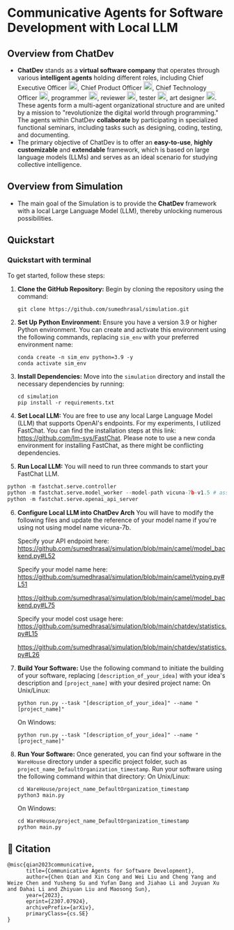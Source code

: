 # Communicative Agents for Software Development with Local LLM

## Overview from ChatDev
- **ChatDev** stands as a **virtual software company** that operates through various **intelligent agents** holding
  different roles, including Chief Executive Officer <img src='online_log/static/figures/ceo.png' height=20>, Chief Product Officer <img src='online_log/static/figures/cpo.png' height=20>, Chief Technology Officer <img src='online_log/static/figures/cto.png' height=20>, programmer <img src='online_log/static/figures/programmer.png' height=20>, reviewer <img src='online_log/static/figures/reviewer.png' height=20>, tester <img src='online_log/static/figures/tester.png' height=20>, art designer <img src='online_log/static/figures/designer.png' height=20>. These
  agents form a multi-agent organizational structure and are united by a mission to "revolutionize the digital world
  through programming." The agents within ChatDev **collaborate** by participating in specialized functional seminars,
  including tasks such as designing, coding, testing, and documenting.
- The primary objective of ChatDev is to offer an **easy-to-use**, **highly customizable** and **extendable** framework,
  which is based on large language models (LLMs) and serves as an ideal scenario for studying collective intelligence.

## Overview from Simulation
- The main goal of the Simulation is to provide the **ChatDev** framework with a local Large Language Model (LLM), thereby unlocking numerous possibilities.


## Quickstart

### Quickstart with terminal

To get started, follow these steps:

1. **Clone the GitHub Repository:** Begin by cloning the repository using the command:
   ```
   git clone https://github.com/sumedhrasal/simulation.git
   ```
2. **Set Up Python Environment:** Ensure you have a version 3.9 or higher Python environment. You can create and
   activate this environment using the following commands, replacing `sim_env` with your preferred environment
   name:
   ```
   conda create -n sim_env python=3.9 -y
   conda activate sim_env
   ```
3. **Install Dependencies:** Move into the `simulation` directory and install the necessary dependencies by running:
   ```
   cd simulation
   pip install -r requirements.txt
   ```
4. **Set Local LLM:** You are free to use any local Large Language Model (LLM) that supports OpenAI's endpoints. For my experiments, I utilized FastChat. You can find the installation steps at this link: https://github.com/lm-sys/FastChat. Please note to use a new conda environment for installing FastChat, as there might be conflicting dependencies.

5. **Run Local LLM:** You will need to run three commands to start your FastChat LLM.

  ```python
  python -m fastchat.serve.controller
  python -m fastchat.serve.model_worker --model-path vicuna-7b-v1.5 # assuming you have downloaded the vicuna weight file.
  python -m fastchat.serve.openai_api_server
  ```

6. **Configure Local LLM into ChatDev Arch** You will have to modify the following files and update the reference of your model name if you're using not using model name vicuna-7b. 

   Specify your API endpoint here:
   https://github.com/sumedhrasal/simulation/blob/main/camel/model_backend.py#L52

   Specify your model name here:
   https://github.com/sumedhrasal/simulation/blob/main/camel/typing.py#L51

   https://github.com/sumedhrasal/simulation/blob/main/camel/model_backend.py#L75

   Specify your model cost usage here:
   https://github.com/sumedhrasal/simulation/blob/main/chatdev/statistics.py#L15

   https://github.com/sumedhrasal/simulation/blob/main/chatdev/statistics.py#L26

6. **Build Your Software:** Use the following command to initiate the building of your software,
   replacing `[description_of_your_idea]` with your idea's description and `[project_name]` with your desired project
   name:
   On Unix/Linux:
   ```
   python run.py --task "[description_of_your_idea]" --name "[project_name]"
   ```
   On Windows:
   ```
   python run.py --task "[description_of_your_idea]" --name "[project_name]"
   ```

7. **Run Your Software:** Once generated, you can find your software in the `WareHouse` directory under a specific
   project folder, such as `project_name_DefaultOrganization_timestamp`. Run your software using the following command
   within that directory:
   On Unix/Linux:
   ```
   cd WareHouse/project_name_DefaultOrganization_timestamp
   python3 main.py
   ```
   On Windows:
   ```
   cd WareHouse/project_name_DefaultOrganization_timestamp
   python main.py
   ```

## 🔎 Citation

```
@misc{qian2023communicative,
      title={Communicative Agents for Software Development}, 
      author={Chen Qian and Xin Cong and Wei Liu and Cheng Yang and Weize Chen and Yusheng Su and Yufan Dang and Jiahao Li and Juyuan Xu and Dahai Li and Zhiyuan Liu and Maosong Sun},
      year={2023},
      eprint={2307.07924},
      archivePrefix={arXiv},
      primaryClass={cs.SE}
}
```
